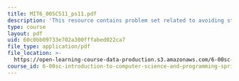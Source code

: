 ```yaml
---
title: MIT6_00SCS11_ps11.pdf
description: 'This resource contains problem set related to avoiding statistical fallacies. '
type: course
layout: pdf
uid: 60c0bb09733e702a300fffabed022ca7
file_type: application/pdf
file_location: >-
  https://open-learning-course-data-production.s3.amazonaws.com/6-00sc-introduction-to-computer-science-and-programming-spring-2011/60c0bb09733e702a300fffabed022ca7_MIT6_00SCS11_ps11.pdf
course_id: 6-00sc-introduction-to-computer-science-and-programming-spring-2011
---
```

